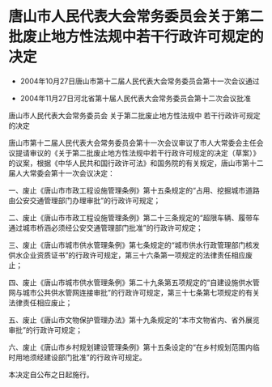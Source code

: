 # 唐山市人民代表大会常务委员会关于第二批废止地方性法规中若干行政许可规定的决定

- 2004年10月27日唐山市第十二届人民代表大会常务委员会第十一次会议通过

- 2004年11月27日河北省第十届人民代表大会常务委员会第十二次会议批准

<!-- INFO END -->

唐山市人民代表大会常务委员会 关于第二批废止地方性法规中 若干行政许可规定的决定

唐山市第十二届人民代表大会常务委员会第十一次会议审议了市人大常委会主任会议提请审议的《关于第二批废止地方性法规中若干行政许可规定的决定（草案）》的议案，根据《中华人民共和国行政许可法》和国务院的有关规定，唐山市第十二届人大常委会第十一次会议决定：

一、废止《唐山市市政工程设施管理条例》第十五条规定的“占用、挖掘城市道路由公安交通管理部门办理审批”的行政许可规定；

二、废止《唐山市市政工程设施管理条例》第二十三条规定的“超限车辆、履带车通过城市桥涵必须经公安交通管理部门批准”的行政许可规定；

三、废止《唐山市城市供水管理条例》第七条规定的“城市供水行政管理部门核发供水企业资质证书”的行政许可规定，第三十六条第一项规定的法律责任相应废止；

四、废止《唐山市城市供水管理条例》第二十九条第五项规定的“自建设施供水管网与城市公共供水管网连接审批”的行政许可规定，第三十七条第七项规定的有关法律责任相应废止；

五、废止《唐山市文物保护管理办法》第十九条规定的“本市文物省内、省外展览审批”的行政许可规定；

六、废止《唐山市乡村规划建设管理条例》第十五条设定的“在乡村规划范围内临时用地须经建设部门批准”的行政许可规定。

本决定自公布之日起施行。
